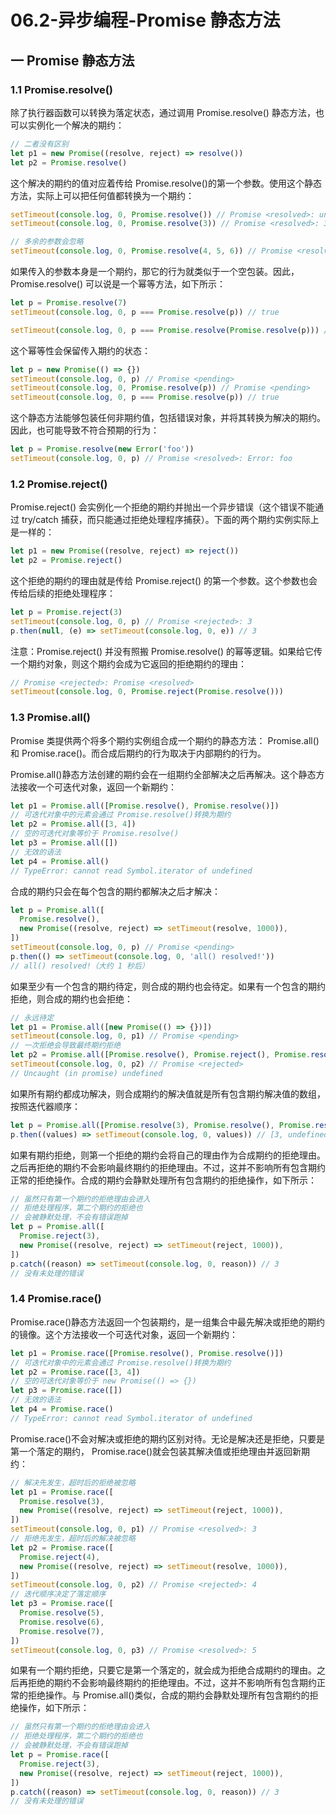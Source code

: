 # 06.2-异步编程-Promise 静态方法

## 一 Promise 静态方法

### 1.1 Promise.resolve()

除了执行器函数可以转换为落定状态，通过调用 Promise.resolve() 静态方法，也可以实例化一个解决的期约：

```js
// 二者没有区别
let p1 = new Promise((resolve, reject) => resolve())
let p2 = Promise.resolve()
```

这个解决的期约的值对应着传给 Promise.resolve()的第一个参数。使用这个静态方法，实际上可以把任何值都转换为一个期约：

```js
setTimeout(console.log, 0, Promise.resolve()) // Promise <resolved>: undefined
setTimeout(console.log, 0, Promise.resolve(3)) // Promise <resolved>: 3

// 多余的参数会忽略
setTimeout(console.log, 0, Promise.resolve(4, 5, 6)) // Promise <resolved>: 4
```

如果传入的参数本身是一个期约，那它的行为就类似于一个空包装。因此，Promise.resolve() 可以说是一个幂等方法，如下所示：

```js
let p = Promise.resolve(7)
setTimeout(console.log, 0, p === Promise.resolve(p)) // true

setTimeout(console.log, 0, p === Promise.resolve(Promise.resolve(p))) // true
```

这个幂等性会保留传入期约的状态：

```js
let p = new Promise(() => {})
setTimeout(console.log, 0, p) // Promise <pending>
setTimeout(console.log, 0, Promise.resolve(p)) // Promise <pending>
setTimeout(console.log, 0, p === Promise.resolve(p)) // true
```

这个静态方法能够包装任何非期约值，包括错误对象，并将其转换为解决的期约。因此，也可能导致不符合预期的行为：

```js
let p = Promise.resolve(new Error('foo'))
setTimeout(console.log, 0, p) // Promise <resolved>: Error: foo
```

### 1.2 Promise.reject()

Promise.reject() 会实例化一个拒绝的期约并抛出一个异步错误（这个错误不能通过 try/catch 捕获，而只能通过拒绝处理程序捕获）。下面的两个期约实例实际上是一样的：

```js
let p1 = new Promise((resolve, reject) => reject())
let p2 = Promise.reject()
```

这个拒绝的期约的理由就是传给 Promise.reject() 的第一个参数。这个参数也会传给后续的拒绝处理程序：

```js
let p = Promise.reject(3)
setTimeout(console.log, 0, p) // Promise <rejected>: 3
p.then(null, (e) => setTimeout(console.log, 0, e)) // 3
```

注意：Promise.reject() 并没有照搬 Promise.resolve() 的幂等逻辑。如果给它传一个期约对象，则这个期约会成为它返回的拒绝期约的理由：

```js
// Promise <rejected>: Promise <resolved>
setTimeout(console.log, 0, Promise.reject(Promise.resolve()))
```

### 1.3 Promise.all()

Promise 类提供两个将多个期约实例组合成一个期约的静态方法： Promise.all()和 Promise.race()。而合成后期约的行为取决于内部期约的行为。

Promise.all()静态方法创建的期约会在一组期约全部解决之后再解决。这个静态方法接收一个可迭代对象，返回一个新期约：

```js
let p1 = Promise.all([Promise.resolve(), Promise.resolve()])
// 可迭代对象中的元素会通过 Promise.resolve()转换为期约
let p2 = Promise.all([3, 4])
// 空的可迭代对象等价于 Promise.resolve()
let p3 = Promise.all([])
// 无效的语法
let p4 = Promise.all()
// TypeError: cannot read Symbol.iterator of undefined
```

合成的期约只会在每个包含的期约都解决之后才解决：

```js
let p = Promise.all([
  Promise.resolve(),
  new Promise((resolve, reject) => setTimeout(resolve, 1000)),
])
setTimeout(console.log, 0, p) // Promise <pending>
p.then(() => setTimeout(console.log, 0, 'all() resolved!'))
// all() resolved!（大约 1 秒后）
```

如果至少有一个包含的期约待定，则合成的期约也会待定。如果有一个包含的期约拒绝，则合成的期约也会拒绝：

```js
// 永远待定
let p1 = Promise.all([new Promise(() => {})])
setTimeout(console.log, 0, p1) // Promise <pending>
// 一次拒绝会导致最终期约拒绝
let p2 = Promise.all([Promise.resolve(), Promise.reject(), Promise.resolve()])
setTimeout(console.log, 0, p2) // Promise <rejected>
// Uncaught (in promise) undefined
```

如果所有期约都成功解决，则合成期约的解决值就是所有包含期约解决值的数组，按照迭代器顺序：

```js
let p = Promise.all([Promise.resolve(3), Promise.resolve(), Promise.resolve(4)])
p.then((values) => setTimeout(console.log, 0, values)) // [3, undefined, 4]
```

如果有期约拒绝，则第一个拒绝的期约会将自己的理由作为合成期约的拒绝理由。之后再拒绝的期约不会影响最终期约的拒绝理由。不过，这并不影响所有包含期约正常的拒绝操作。合成的期约会静默处理所有包含期约的拒绝操作，如下所示：

```js
// 虽然只有第一个期约的拒绝理由会进入
// 拒绝处理程序，第二个期约的拒绝也
// 会被静默处理，不会有错误跑掉
let p = Promise.all([
  Promise.reject(3),
  new Promise((resolve, reject) => setTimeout(reject, 1000)),
])
p.catch((reason) => setTimeout(console.log, 0, reason)) // 3
// 没有未处理的错误
```

### 1.4 Promise.race()

Promise.race()静态方法返回一个包装期约，是一组集合中最先解决或拒绝的期约的镜像。这个方法接收一个可迭代对象，返回一个新期约：

```js
let p1 = Promise.race([Promise.resolve(), Promise.resolve()])
// 可迭代对象中的元素会通过 Promise.resolve()转换为期约
let p2 = Promise.race([3, 4])
// 空的可迭代对象等价于 new Promise(() => {})
let p3 = Promise.race([])
// 无效的语法
let p4 = Promise.race()
// TypeError: cannot read Symbol.iterator of undefined
```

Promise.race()不会对解决或拒绝的期约区别对待。无论是解决还是拒绝，只要是第一个落定的期约， Promise.race()就会包装其解决值或拒绝理由并返回新期约：

```js
// 解决先发生，超时后的拒绝被忽略
let p1 = Promise.race([
  Promise.resolve(3),
  new Promise((resolve, reject) => setTimeout(reject, 1000)),
])
setTimeout(console.log, 0, p1) // Promise <resolved>: 3
// 拒绝先发生，超时后的解决被忽略
let p2 = Promise.race([
  Promise.reject(4),
  new Promise((resolve, reject) => setTimeout(resolve, 1000)),
])
setTimeout(console.log, 0, p2) // Promise <rejected>: 4
// 迭代顺序决定了落定顺序
let p3 = Promise.race([
  Promise.resolve(5),
  Promise.resolve(6),
  Promise.resolve(7),
])
setTimeout(console.log, 0, p3) // Promise <resolved>: 5
```

如果有一个期约拒绝，只要它是第一个落定的，就会成为拒绝合成期约的理由。之后再拒绝的期约不会影响最终期约的拒绝理由。不过，这并不影响所有包含期约正常的拒绝操作。与 Promise.all()类似，合成的期约会静默处理所有包含期约的拒绝操作，如下所示：

```js
// 虽然只有第一个期约的拒绝理由会进入
// 拒绝处理程序，第二个期约的拒绝也
// 会被静默处理，不会有错误跑掉
let p = Promise.race([
  Promise.reject(3),
  new Promise((resolve, reject) => setTimeout(reject, 1000)),
])
p.catch((reason) => setTimeout(console.log, 0, reason)) // 3
// 没有未处理的错误
```
